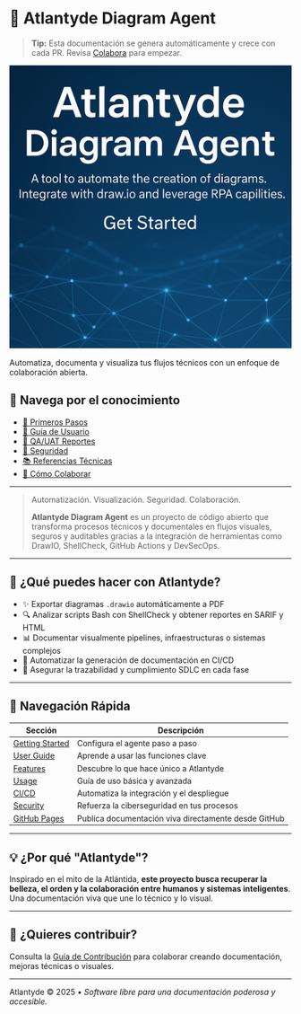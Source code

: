 # 🌊 Atlantyde Diagram Agent

> **Tip:** Esta documentación se genera automáticamente y crece con cada PR. Revisa [Colabora](docs/collabora/colabora.md) para empezar.

![Banner](../assets/images/A_website_banner_for_Atlantyde_Diagram_Agent_featu.png)

Automatiza, documenta y visualiza tus flujos técnicos con un enfoque de colaboración abierta.

## 🚀 Navega por el conocimiento

- [🧭 Primeros Pasos](getting-started/overview.md)
- [📘 Guía de Usuario](user-guide/user-guide-overview.md)
- [🧪 QA/UAT Reportes](qa-uat-report/generated/index.md)
- [🔐 Seguridad](security.md)
- [📚 Referencias Técnicas](api.md)
- [👥 Cómo Colaborar](docs/collabora/contibuting.md)

---

> Automatización. Visualización. Seguridad. Colaboración.
>
> **Atlantyde Diagram Agent** es un proyecto de código abierto que transforma procesos técnicos y documentales en flujos visuales, seguros y auditables gracias a la integración de herramientas como DrawIO, ShellCheck, GitHub Actions y DevSecOps.

---

## 🚀 ¿Qué puedes hacer con Atlantyde?

- ✨ Exportar diagramas `.drawio` automáticamente a PDF
- 🔍 Analizar scripts Bash con ShellCheck y obtener reportes en SARIF y HTML
- 📊 Documentar visualmente pipelines, infraestructuras o sistemas complejos
- 🤖 Automatizar la generación de documentación en CI/CD
- 🔐 Asegurar la trazabilidad y cumplimiento SDLC en cada fase

---

## 🧭 Navegación Rápida

| Sección              | Descripción                                                  |
|----------------------|--------------------------------------------------------------|
| [Getting Started](getting-started/overview.md) | Configura el agente paso a paso                        |
| [User Guide](user-guide/user-guide-overview.md) | Aprende a usar las funciones clave                    |
| [Features](user-guide/features.md) | Descubre lo que hace único a Atlantyde                |
| [Usage](usage.md) | Guía de uso básica y avanzada                          |
| [CI/CD](colabora/ci-cd.md) | Automatiza la integración y el despliegue             |
| [Security](security.md) | Refuerza la ciberseguridad en tus procesos         |
| [GitHub Pages](github-pages.md) | Publica documentación viva directamente desde GitHub  |

---

## 💡 ¿Por qué "Atlantyde"?

Inspirado en el mito de la Atlántida, **este proyecto busca recuperar la belleza, el orden y la colaboración entre humanos y sistemas inteligentes**. Una documentación viva que une lo técnico y lo visual.

---

## 🤝 ¿Quieres contribuir?

Consulta la [Guía de Contribución](colabora/contributing.md) para colaborar creando documentación, mejoras técnicas o visuales.

---

Atlantyde © 2025 • _Software libre para una documentación poderosa y accesible._
